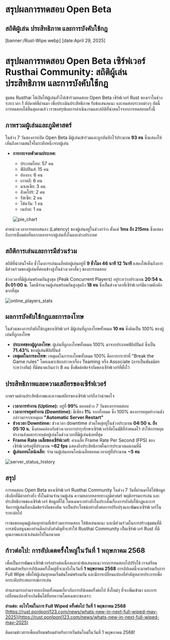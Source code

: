 # สรุปผลการทดสอบ Open Beta
## สถิติผู้เล่น ประสิทธิภาพ และการบังคับใช้กฎ
[banner:/Rust-Wipe.webp]
[date:April 29, 2025]

# **สรุปผลการทดสอบ Open Beta เซิร์ฟเวอร์ Rusthai Community: สถิติผู้เล่น ประสิทธิภาพ และการบังคับใช้กฎ**

ชุมชน Rusthai ได้เปิดให้ผู้เล่นทั่วไปเข้าร่วมทดสอบ Open Beta เซิร์ฟเวอร์ Rust ของเราในช่วงระยะเวลา 1 สัปดาห์ที่ผ่านมา เพื่อประเมินประสิทธิภาพ รับข้อเสนอแนะ และทดสอบระบบต่างๆ บัดนี้ การทดสอบได้สิ้นสุดลงแล้ว เราขอสรุปผลการดำเนินงานและสถิติที่น่าสนใจจากการทดสอบครั้งนี้

## **ภาพรวมผู้เล่นและภูมิศาสตร์**

ในช่วง 7 วันของการเปิด Open Beta มีผู้เล่นเข้าร่วมและถูกบันทึกไว้ประมาณ **93 คน** ซึ่งแสดงให้เห็นถึงความสนใจในระดับหนึ่งจากผู้เล่น

* **การกระจายตัวตามประเทศ:**
    * ประเทศไทย: 57 คน
    * ฟิลิปปินส์: 15 คน
    * ฮ่องกง: 6 คน
    * เกาหลี: 6 คน
    * มาเลเซีย: 3 คน
    * สิงคโปร์: 2 คน
    * รัสเซีย: 2 คน
    * ไต้หวัน: 1 คน
    * เนปาล: 1 คน

    ![pie_chart](/Screenshot%202025-04-30%20002541.png)

ค่าหน่วงเวลาการตอบสนอง (Latency) ของผู้เล่นอยู่ในช่วงกว้าง ตั้งแต่ **1ms ถึง 215ms** ซึ่งแสดงถึงการเชื่อมต่อที่หลากหลายจากผู้เล่นทั้งในและต่างประเทศ

## **สถิติการเล่นและการมีส่วนร่วม**

สถิติที่น่าสนใจคือ ชั่วโมงการเล่นเฉลี่ยต่อผู้เล่นอยู่ที่ **9 ชั่วโมง 46 นาที 12 วินาที** แสดงให้เห็นถึงการมีส่วนร่วมของผู้เล่นที่ค่อนข้างสูงในช่วงเวลาสั้นๆ ของการทดสอบ

ช่วงเวลาที่มีผู้เล่นพร้อมกันสูงสุด (Peak Concurrent Players) อยู่ระหว่างประมาณ **20:54 น. ถึง 01:00 น.** โดยมีจำนวนผู้เล่นพร้อมกันสูงสุดถึง **18 คน** ซึ่งเป็นช่วงเวลาที่เซิร์ฟเวอร์มีความคึกคักมากที่สุด

![online_players_stats](/Screenshot%202025-04-29%20163419.png)

## **ผลการบังคับใช้กฎและการลงโทษ**

ในส่วนของการบังคับใช้กฎของเซิร์ฟเวอร์ มีผู้เล่นที่ถูกลงโทษทั้งหมด **10 คน** ซึ่งคิดเป็น 100% ของผู้เล่นที่ถูกลงโทษ

* **ประเทศของผู้ถูกลงโทษ:** ผู้เล่นที่ถูกลงโทษทั้งหมด 100% มาจากประเทศฟิลิปปินส์ ซึ่งเป็น **71.43%** ของผู้เล่นฟิลิปปินส์
* **เหตุผลในการลงโทษ:** เหตุผลในการลงโทษทั้งหมด 100% คือการกระทำที่ "Break the Game rules" โดยเฉพาะข้อกล่าวหาเรื่อง Teaming หรือ Associate (การเป็นพันธมิตรระหว่างทีม) ที่มีขนาดเกินกว่า 8 คน ซึ่งขัดต่อข้อจำกัดของเซิร์ฟเวอร์ที่ตั้งไว้

## **ประสิทธิภาพและความเสถียรของเซิร์ฟเวอร์**

ภาพรวมด้านประสิทธิภาพและความเสถียรของเซิร์ฟเวอร์ถือว่าน่าพอใจ

* **เวลาการทำงาน (Uptime):** อยู่ที่ **99%** ตลอดช่วง 7 วันของการทดสอบ
* **เวลาการหยุดทำงาน (Downtime):** มีเพียง **1%** จากทั้งหมด ซึ่ง 100% ของการหยุดทำงานดังกล่าวมาจากเหตุผล **"Automatic Server Restart"**
* **ช่วงเวลา Downtime:** ช่วงเวลา downtime ส่วนใหญ่อยู่ในช่วงประมาณ **04:50 น. ถึง 05:10 น.** ซึ่งสอดคล้องกับช่วงเวลาการบำรุงรักษาเซิร์ฟเวอร์อัตโนมัติที่กำหนดไว้ ทำให้การหยุดทำงานส่งผลกระทบต่อผู้เล่นในช่วงเวลาที่มีผู้เล่นน้อยที่สุด
* **Frame Rate เฉลี่ยของเซิร์ฟเวอร์:** ค่าเฉลี่ย Frame Rate Per Second (FPS) ของเซิร์ฟเวอร์อยู่ที่ประมาณ **~62 fps** แสดงถึงประสิทธิภาพในการประมวลผลเกมที่ดี
* **ผู้เล่นออนไลน์เฉลี่ย:** จำนวนผู้เล่นออนไลน์เฉลี่ยตลอดเวลาอยู่ที่ประมาณ **~5 คน**

![server_status_history](/Screenshot%202025-04-29%20163745.png)

## **สรุป**

การทดสอบ Open Beta ของเซิร์ฟเวอร์ Rusthai Community ในช่วง 7 วันที่ผ่านมาได้ให้ข้อมูลเชิงลึกที่มีค่าอย่างยิ่ง ทั้งในด้านจำนวนผู้เล่น ความหลากหลายทางภูมิศาสตร์ พฤติกรรมการเล่น และประสิทธิภาพของเซิร์ฟเวอร์ ข้อมูลที่ได้ โดยเฉพาะอย่างยิ่งในประเด็นเรื่องการบังคับใช้กฎและการจัดการผู้เล่นที่ละเมิดข้อจำกัดของทีม จะเป็นประโยชน์อย่างยิ่งต่อการปรับปรุงและพัฒนาเซิร์ฟเวอร์ในระยะต่อไป

เราขอขอบคุณผู้เล่นทุกท่านที่เข้าร่วมการทดสอบ ให้ข้อเสนอแนะ และมีส่วนร่วมในการสร้างชุมชนที่ดี การสนับสนุนของท่านคือกำลังสำคัญที่จะทำให้ Rusthai Community เป็นเซิร์ฟเวอร์ Rust ที่มีคุณภาพและน่าเล่นต่อไปในอนาคต

## **ก้าวต่อไป: การอัปเดตครั้งใหญ่ในวันที่ 1 พฤษภาคม 2568**

เพื่อเป็นการพัฒนาเซิร์ฟเวอร์อย่างต่อเนื่องและนำข้อเสนอแนะจากการทดสอบไปปรับใช้ เราเตรียมพร้อมสำหรับการอัปเดตครั้งใหญ่ที่จะมาถึงในวันที่ **1 พฤษภาคม 2568** การอัปเดตนี้จะมาพร้อมกับการ Full Wipe เพื่อให้ผู้เล่นทุกคนเริ่มต้นใหม่พร้อมกัน และมีการเปลี่ยนแปลงที่สำคัญหลายประการเพื่อยกระดับประสบการณ์การเล่น

ท่านสามารถอ่านรายละเอียดทั้งหมดเกี่ยวกับการอัปเดตครั้งต่อไป สิ่งใหม่ๆ ที่จะเพิ่มเข้ามา และการเปลี่ยนแปลงที่จะเกิดขึ้นได้ที่บทความโดยเฉพาะของเรา:

**อ่านต่อ: อะไรใหม่ในการ Full Wiped ครั้งต่อไป วันที่ 1 พฤษภาคม 2568**
[https://rust.ponlponl123.com/news/whats-new-in-next-full-wiped-may-2025](https://rust.ponlponl123.com/news/whats-new-in-next-full-wiped-may-2025)

ติดตามข่าวสารเพื่อเตรียมพร้อมสำหรับการเริ่มต้นใหม่ในวันที่ 1 พฤษภาคม 2568!